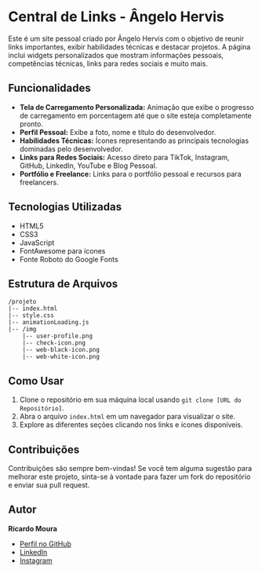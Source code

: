 # Central de Links - Ângelo Hervis

Este é um site pessoal criado por Ângelo Hervis com o objetivo de reunir links importantes, exibir habilidades técnicas e destacar projetos. A página inclui widgets personalizados que mostram informações pessoais, competências técnicas, links para redes sociais e muito mais.

## Funcionalidades

- **Tela de Carregamento Personalizada:** Animação que exibe o progresso de carregamento em porcentagem até que o site esteja completamente pronto.
- **Perfil Pessoal:** Exibe a foto, nome e título do desenvolvedor.
- **Habilidades Técnicas:** Ícones representando as principais tecnologias dominadas pelo desenvolvedor.
- **Links para Redes Sociais:** Acesso direto para TikTok, Instagram, GitHub, LinkedIn, YouTube e Blog Pessoal.
- **Portfólio e Freelance:** Links para o portfólio pessoal e recursos para freelancers.

## Tecnologias Utilizadas

- HTML5
- CSS3
- JavaScript
- FontAwesome para ícones
- Fonte Roboto do Google Fonts

## Estrutura de Arquivos

```plaintext
/projeto
|-- index.html
|-- style.css
|-- animationLoading.js
|-- /img
    |-- user-profile.png
    |-- check-icon.png
    |-- web-black-icon.png
    |-- web-white-icon.png

```

## Como Usar

1. Clone o repositório em sua máquina local usando `git clone [URL do Repositório]`.
2. Abra o arquivo `index.html` em um navegador para visualizar o site.
3. Explore as diferentes seções clicando nos links e ícones disponíveis.

## Contribuições

Contribuições são sempre bem-vindas! Se você tem alguma sugestão para melhorar este projeto, sinta-se à vontade para fazer um fork do repositório e enviar sua pull request.

## Autor

**Ricardo Moura**
- [Perfil no GitHub](https://github.com/AngeloHervis)
- [LinkedIn](https://www.linkedin.com/in/angelo-hervis/)
- [Instagram](https://www.instagram.com/angelohervis/)
